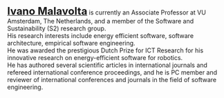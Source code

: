 <strong><a href="https://www.ivanomalavolta.com"><font size="5">Ivano Malavolta</font></a></strong>
is currently an Associate Professor at VU Amsterdam, The Netherlands, and a member of the Software and Sustainability (S2) research group.<br>
His research interests include energy efficient software, software architecture, empirical software engineering.<br>
He was awarded the prestigious Dutch Prize for ICT Research for his innovative research on energy-efficient software for robotics.<br>
He has authored several scientific articles in international journals and refereed international conference proceedings,
and he is PC member and reviewer of international conferences and journals in the field of software engineering.